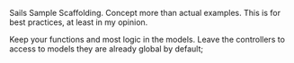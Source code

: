 Sails Sample Scaffolding. Concept more than actual examples. This is for best practices, at least in my opinion.

Keep your functions and most logic in the models. Leave the controllers to access to models they are already global by default;